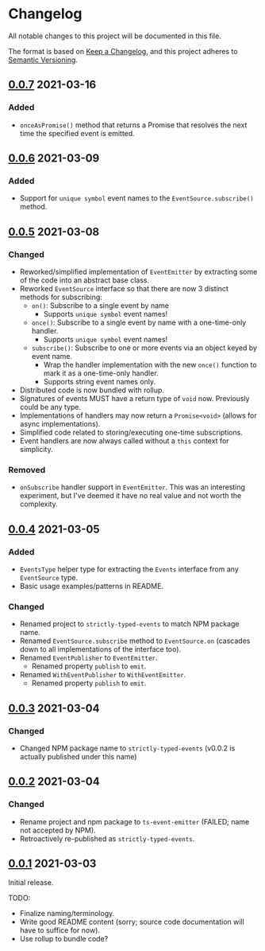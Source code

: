 # Changelog

All notable changes to this project will be documented in this file.

The format is based on [Keep a Changelog](https://keepachangelog.com/en/1.0.0/),
and this project adheres to [Semantic Versioning](https://semver.org/spec/v2.0.0.html).

## [0.0.7] 2021-03-16

### Added

-   `onceAsPromise()` method that returns a Promise that resolves the next time
    the specified event is emitted.

## [0.0.6] 2021-03-09

### Added

-   Support for `unique symbol` event names to the `EventSource.subscribe()` method.

## [0.0.5] 2021-03-08

### Changed

-   Reworked/simplified implementation of `EventEmitter` by extracting some of the code
    into an abstract base class.
-   Reworked `EventSource` interface so that there are now 3 distinct methods for subscribing:
    -   `on()`: Subscribe to a single event by name
        -   Supports `unique symbol` event names!
    -   `once()`: Subscribe to a single event by name with a one-time-only handler.
        -   Supports `unique symbol` event names!
    -   `subscribe()`: Subscribe to one or more events via an object keyed by event name.
        -   Wrap the handler implementation with the new `once()` function to mark it as a one-time-only handler.
        -   Supports string event names only.
-   Distributed code is now bundled with rollup.
-   Signatures of events MUST have a return type of `void` now. Previously could be
    any type.
-   Implementations of handlers may now return a `Promise<void>` (allows for async implementations).
-   Simplified code related to storing/executing one-time subscriptions.
-   Event handlers are now always called without a `this` context for simplicity.

### Removed

-   `onSubscribe` handler support in `EventEmitter`. This was an interesting experiment,
    but I've deemed it have no real value and not worth the complexity.

## [0.0.4] 2021-03-05

### Added

-   `EventsType` helper type for extracting the `Events` interface from any `EventSource` type.
-   Basic usage examples/patterns in README.

### Changed

-   Renamed project to `strictly-typed-events` to match NPM package name.
-   Renamed `EventSource.subscribe` method to `EventSource.on` (cascades down to all implementations of the interface too).
-   Renamed `EventPublisher` to `EventEmitter`.
    -   Renamed property `publish` to `emit`.
-   Renamed `WithEventPublisher` to `WithEventEmitter`.
    -   Renamed property `publish` to `emit`.

## [0.0.3] 2021-03-04

### Changed

-   Changed NPM package name to `strictly-typed-events` (v0.0.2 is actually published under this name)

## [0.0.2] 2021-03-04

### Changed

-   Rename project and npm package to `ts-event-emitter` (FAILED; name not accepted by NPM).
-   Retroactively re-published as `strictly-typed-events`.

## [0.0.1] 2021-03-03

Initial release.

TODO:

-   Finalize naming/terminology.
-   Write good README content (sorry; source code documentation will have to suffice for now).
-   Use rollup to bundle code?

[0.0.7]: https://github.com/UselessPickles/strictly-typed-events/compare/v0.0.6...v0.0.7
[0.0.6]: https://github.com/UselessPickles/strictly-typed-events/compare/v0.0.5...v0.0.6
[0.0.5]: https://github.com/UselessPickles/strictly-typed-events/compare/v0.0.4...v0.0.5
[0.0.4]: https://github.com/UselessPickles/strictly-typed-events/compare/v0.0.3...v0.0.4
[0.0.3]: https://github.com/UselessPickles/strictly-typed-events/compare/v0.0.2...v0.0.3
[0.0.2]: https://github.com/UselessPickles/strictly-typed-events/compare/v0.0.1...v0.0.2
[0.0.1]: https://github.com/UselessPickles/strictly-typed-events/tree/v0.0.1
